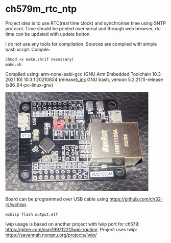 # ch579m_rtc_ntp

Project idea is to use RTC(real time clock) and synchronise time using SNTP protocol.
Time should be printed over serial and through web browser, rtc time can be updated with update button.

I do not use any tools for compilation.
Sources are compiled with simple bash script.
Compile:
```
chmod +x make.sh(if necessary)
make.sh
```

Compiled using:
arm-none-eabi-gcc (GNU Arm Embedded Toolchain 10.3-2021.10) 10.3.1 20210824 (release)[Link](https://developer.arm.com/-/media/Files/downloads/gnu-rm/10.3-2021.10/gcc-arm-none-eabi-10.3-2021.10-x86_64-linux.tar.bz2?rev=78196d3461ba4c9089a67b5f33edf82a&hash=5631ACEF1F8F237389F14B41566964EC)
GNU bash, version 5.2.21(1)-release (x86_64-pc-linux-gnu)

![alt text](https://github.com/mztulip/ch579_http_led/blob/main/eval.png?raw=true)

Board can be programmed over USB cable using https://github.com/ch32-rs/wchisp.
```
wchisp flash output.elf
```

lwip usage is based on another project with lwip port for ch579: https://gitee.com/maji19971221/lwip-routine.
Project uses lwip: https://savannah.nongnu.org/projects/lwip/

